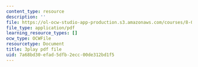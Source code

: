 ```yaml
---
content_type: resource
description: ''
file: https://ol-ocw-studio-app-production.s3.amazonaws.com/courses/8-01sc-classical-mechanics-fall-2016/7a68bd30efad5dfb2ecc00de312bd1f5_hxa6jAYA980.pdf
file_type: application/pdf
learning_resource_types: []
ocw_type: OCWFile
resourcetype: Document
title: 3play pdf file
uid: 7a68bd30-efad-5dfb-2ecc-00de312bd1f5
---
```

